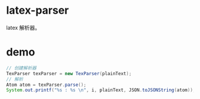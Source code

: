 # latex-parser
latex 解析器。

# demo
```java
// 创建解析器
TexParser texParser = new TexParser(plainText);
// 解析
Atom atom = texParser.parse();
System.out.printf("%s : %s \n", i, plainText, JSON.toJSONString(atom));
```